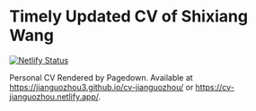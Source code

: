 # Timely Updated CV of Shixiang Wang

[![Netlify Status](https://api.netlify.com/api/v1/badges/f64bd570-661b-4498-877f-4b8be36a2f9e/deploy-status)](https://app.netlify.com/sites/cv-shixiang/deploys)

Personal CV Rendered by Pagedown. Available at <https://jianguozhou3.github.io/cv-jianguozhou/> or <https://cv-jianguozhou.netlify.app/>.
